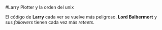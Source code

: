#Larry Plotter y la orden del unix

El código de **Larry** cada ver se vuelve más peligroso.
**Lord Balbermort** y sus *followers* tienen cada vez más *reteets*.